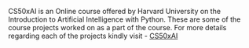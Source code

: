 CS50xAI is an Online course offered by Harvard University on the Introduction to Artificial Intelligence with Python. These are some of the course projects worked on as a part of the course. For more details regarding each of the projects kindly visit - [CS50xAI](https://cs50.harvard.edu/ai/)
